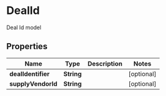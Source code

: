 

# DealId

Deal Id model

## Properties

Name | Type | Description | Notes
------------ | ------------- | ------------- | -------------
**dealIdentifier** | **String** |  |  [optional]
**supplyVendorId** | **String** |  |  [optional]



